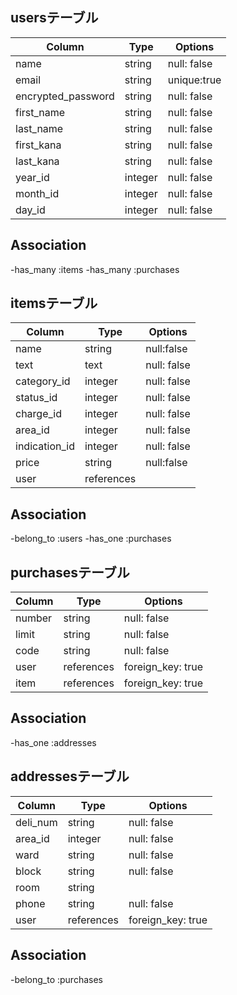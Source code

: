 ## usersテーブル

| Column               | Type       | Options        |
| -------------------- | ---------- | ---------------|
| name                 | string     | null: false    |
| email                | string     | unique:true    |
| encrypted_password   | string     | null: false    |
| first_name           | string     | null: false    |
| last_name            | string     | null: false    |
| first_kana           | string     | null: false    |
| last_kana            | string     | null: false    |
| year_id              | integer    | null: false    |
| month_id             | integer    | null: false    |
| day_id               | integer    | null: false    |

## Association
-has_many :items
-has_many :purchases

## itemsテーブル

| Column        | Type          | Options        |
| ------------- | ------------- | ---------------|
| name          | string        | null:false     |
| text          | text          | null: false    |
| category_id   | integer       | null: false    | 
| status_id     | integer       | null: false    | 
| charge_id     | integer       | null: false    | 
| area_id       | integer       | null: false    | 
| indication_id | integer       | null: false    | 
| price         | string        | null:false     |
| user          | references    |                |

## Association
-belong_to :users
-has_one :purchases


## purchasesテーブル
| Column     | Type          | Options           |
| ---------- | ------------- | ----------------- |
| number     | string        | null: false       |
| limit      | string        | null: false       |
| code       | string        | null: false       |
| user       | references    | foreign_key: true |
| item       | references    | foreign_key: true |


## Association
-has_one :addresses


## addressesテーブル

| Column      | Type          | Options           |
| ----------- | ------------- | ----------------- |
| deli_num    | string        | null: false       |
| area_id     | integer       | null: false       | 
| ward        | string        | null: false       |
| block       | string        | null: false       |
| room        | string        |                   |
| phone       | string        | null: false       |
| user        | references    | foreign_key: true |


## Association
-belong_to :purchases